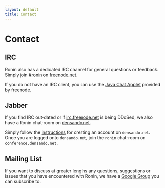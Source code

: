```yaml
---
layout: default
title: Contact
---
```


Contact
=======

IRC
---

Ronin also has a dedicated IRC channel for general questions or
feedback. Simply join [#ronin](irc://irc.freenode.net/#ronin) on
[freenode.net](http://freenode.net/).

If you do not have an IRC client, you can use the
[Java Chat Applet](http://java.freenode.net/index.php?channel=ronin)
provided by freenode.

Jabber
------

If you find IRC out-dated or if [irc.freenode.net](http://irc.freenode.net/)
is being DDoSed, we also have a Ronin chat-room on
[densando.net](http://densando.net/).

Simply follow the [instructions](http://densando.net/#connect) for creating
an account on `densando.net`. Once you are logged onto `densando.net`, join
the `ronin` chat-room on `conference.densando.net`.

Mailing List
------------

If you want to discuss at greater lengths any questions,
suggestions or issues that you have encountered with Ronin, we have a
[Google Group](http://groups.google.com/group/ronin-ruby) you can
subscribe to.

